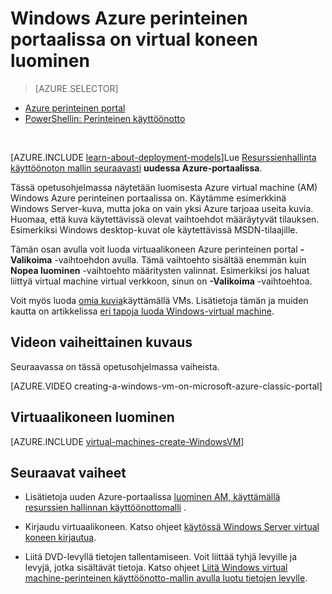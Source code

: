 <properties
    pageTitle="Luo AM perinteinen portaalissa | Microsoft Azure"
    description="Luo Windows-virtual machine Azure perinteinen-portaalissa."
    services="virtual-machines-windows"
    documentationCenter=""
    authors="cynthn"
    manager="timlt"
    editor=""
    tags="azure-service-management"/>

<tags
    ms.service="virtual-machines-windows"
    ms.workload="infrastructure-services"
    ms.tgt_pltfrm="vm-windows"
    ms.devlang="na"
    ms.topic="article"
    ms.date="10/18/2016"
    ms.author="cynthn"/>

# <a name="create-a-virtual-machine-running-windows-in-the-azure-classic-portal"></a>Windows Azure perinteinen portaalissa on virtual koneen luominen

> [AZURE.SELECTOR]
- [Azure perinteinen portal](virtual-machines-windows-classic-tutorial.md)
- [PowerShellin: Perinteinen käyttöönotto](virtual-machines-windows-classic-create-powershell.md)

<br>

[AZURE.INCLUDE [learn-about-deployment-models](../../includes/learn-about-deployment-models-classic-include.md)]Lue [Resurssienhallinta käyttöönoton mallin seuraavasti](virtual-machines-windows-hero-tutorial.md) **uudessa Azure-portaalissa**. 

Tässä opetusohjelmassa näytetään luomisesta Azure virtual machine (AM) Windows Azure perinteinen portaalissa on. Käytämme esimerkkinä Windows Server-kuva, mutta joka on vain yksi Azure tarjoaa useita kuvia. Huomaa, että kuva käytettävissä olevat vaihtoehdot määräytyvät tilauksen. Esimerkiksi Windows desktop-kuvat ole käytettävissä MSDN-tilaajille.

Tämän osan avulla voit luoda virtuaalikoneen Azure perinteinen portal **-Valikoima** -vaihtoehdon avulla. Tämä vaihtoehto sisältää enemmän kuin **Nopea luominen** -vaihtoehto määritysten valinnat. Esimerkiksi jos haluat liittyä virtual machine virtual verkkoon, sinun on **-Valikoima** -vaihtoehtoa.

Voit myös luoda [omia kuvia](virtual-machines-windows-classic-createupload-vhd.md)käyttämällä VMs. Lisätietoja tämän ja muiden kautta on artikkelissa [eri tapoja luoda Windows-virtual machine](virtual-machines-windows-creation-choices.md).



## <a name="video-walkthrough"></a>Videon vaiheittainen kuvaus

Seuraavassa on tässä opetusohjelmassa vaiheista.

[AZURE.VIDEO creating-a-windows-vm-on-microsoft-azure-classic-portal]

## <a id="createvirtualmachine"> </a>Virtuaalikoneen luominen

[AZURE.INCLUDE [virtual-machines-create-WindowsVM](../../includes/virtual-machines-create-windowsvm.md)]

## <a name="next-steps"></a>Seuraavat vaiheet

- Lisätietoja uuden Azure-portaalissa [luominen AM, käyttämällä resurssien hallinnan käyttöönottomalli](virtual-machines-windows-hero-tutorial.md) . 

- Kirjaudu virtuaalikoneen. Katso ohjeet [käytössä Windows Server virtual koneen kirjautua](virtual-machines-windows-classic-connect-logon.md).

- Liitä DVD-levyllä tietojen tallentamiseen. Voit liittää tyhjä levyille ja levyjä, jotka sisältävät tietoja. Katso ohjeet [Liitä Windows virtual machine-perinteinen käyttöönotto-mallin avulla luotu tietojen levylle](virtual-machines-windows-classic-attach-disk.md).
